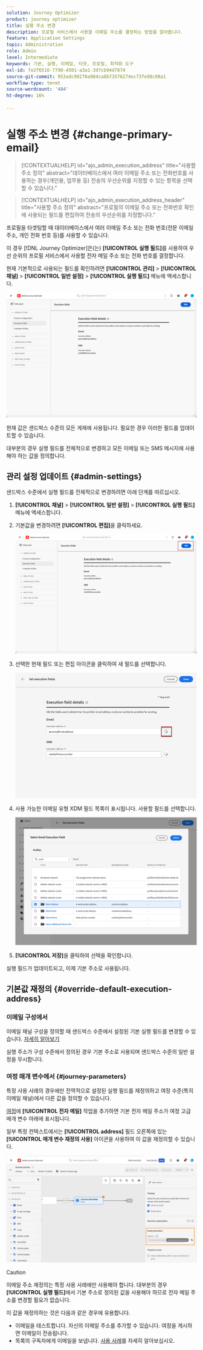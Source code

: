 ```yaml
---
solution: Journey Optimizer
product: journey optimizer
title: 실행 주소 변경
description: 프로필 서비스에서 사용할 이메일 주소를 결정하는 방법을 알아봅니다.
feature: Application Settings
topic: Administration
role: Admin
level: Intermediate
keywords: 기본, 실행, 이메일, 타겟, 프로필, 최적화 도구
exl-id: fe2f6516-7790-4501-a3a1-3d7cb94d7874
source-git-commit: 953adc90278a984ca8b73576274ec73fe98c08a1
workflow-type: tm+mt
source-wordcount: '484'
ht-degree: 16%

---
```


# 실행 주소 변경 {#change-primary-email}

>[!CONTEXTUALHELP]
>id="ajo_admin_execution_address"
>title="사용할 주소 정의"
>abstract="데이터베이스에서 여러 이메일 주소 또는 전화번호를 사용하는 경우(개인용, 업무용 등) 전송의 우선순위를 지정할 수 있는 항목을 선택할 수 있습니다."

>[!CONTEXTUALHELP]
>id="ajo_admin_execution_address_header"
>title="사용할 주소 정의"
>abstract="프로필의 이메일 주소 또는 전화번호 확인에 사용되는 필드를 편집하여 전송의 우선순위를 지정합니다."

프로필을 타겟팅할 때 데이터베이스에서 여러 이메일 주소 또는 전화 번호(전문 이메일 주소, 개인 전화 번호 등)를 사용할 수 있습니다.

이 경우 [!DNL Journey Optimizer]은(는) **[!UICONTROL 실행 필드]**&#x200B;를 사용하여 우선 순위의 프로필 서비스에서 사용할 전자 메일 주소 또는 전화 번호를 결정합니다.

현재 기본적으로 사용되는 필드를 확인하려면 **[!UICONTROL 관리]** > **[!UICONTROL 채널]** > **[!UICONTROL 일반 설정]** > **[!UICONTROL 실행 필드]** 메뉴에 액세스합니다.

![](assets/primary-address-execution-fields.png)

현재 값은 샌드박스 수준의 모든 게재에 사용됩니다. 필요한 경우 이러한 필드를 업데이트할 수 있습니다.

대부분의 경우 실행 필드를 전체적으로 변경하고 모든 이메일 또는 SMS 메시지에 사용해야 하는 값을 정의합니다. <!--[Learn how](#admin-settings)-->

<!--In some specific use cases only, you can override the value set globally and define a different value at the journey level. [Learn more](#journey-parameters)-->

## 관리 설정 업데이트 {#admin-settings}

샌드박스 수준에서 실행 필드를 전체적으로 변경하려면 아래 단계를 따르십시오.

1. **[!UICONTROL 채널]** > **[!UICONTROL 일반 설정]** > **[!UICONTROL 실행 필드]** 메뉴에 액세스합니다.

1. 기본값을 변경하려면 **[!UICONTROL 편집]**&#x200B;을 클릭하세요.

   ![](assets/primary-address.png)

1. 선택한 현재 필드 또는 편집 아이콘을 클릭하여 새 필드를 선택합니다.

   ![](assets/primary-address-edit.png)

1. 사용 가능한 이메일 유형 XDM 필드 목록이 표시됩니다. 사용할 필드를 선택합니다.

   ![](assets/primary-address-select-field.png)

1. **[!UICONTROL 저장]**&#x200B;을 클릭하여 선택을 확인합니다.

실행 필드가 업데이트되고, 이제 기본 주소로 사용됩니다.

<!--1. You can also select an additional field to use as secondary email address. This allows you to determine which field to use if the primary field is empty for a profile. -->

## 기본값 재정의 {#override-default-execution-address}

### 이메일 구성에서

이메일 채널 구성을 정의할 때 샌드박스 수준에서 설정된 기본 실행 필드를 변경할 수 있습니다. [자세히 알아보기](../email/email-settings.md#execution-address)

실행 주소가 구성 수준에서 정의된 경우 기본 주소로 사용되며 샌드박스 수준의 일반 설정을 무시합니다.

### 여정 매개 변수에서 {#journey-parameters}

특정 사용 사례의 경우에만 전역적으로 설정된 실행 필드를 재정의하고 여정 수준(특히 이메일 채널)에서 다른 값을 정의할 수 있습니다.

[여정](../email/create-email.md#create-email-journey-campaign)에 **[!UICONTROL 전자 메일]** 작업을 추가하면 기본 전자 메일 주소가 여정 고급 매개 변수 아래에 표시됩니다.

일부 특정 컨텍스트에서는 **[!UICONTROL address]** 필드 오른쪽에 있는 **[!UICONTROL 매개 변수 재정의 사용]** 아이콘을 사용하여 이 값을 재정의할 수 있습니다.

![](assets/journey-enable-parameter-override.png)

>[!CAUTION]
>
>이메일 주소 재정의는 특정 사용 사례에만 사용해야 합니다. 대부분의 경우 **[!UICONTROL 실행 필드]**&#x200B;에서 기본 주소로 정의된 값을 사용해야 하므로 전자 메일 주소를 변경할 필요가 없습니다.

이 값을 재정의하는 것은 다음과 같은 경우에 유용합니다.

* 이메일을 테스트합니다. 자신의 이메일 주소를 추가할 수 있습니다. 여정을 게시하면 이메일이 전송됩니다.
* 목록의 구독자에게 이메일을 보냅니다. [사용 사례](../building-journeys/message-to-subscribers-uc.md)를 자세히 알아보십시오.

